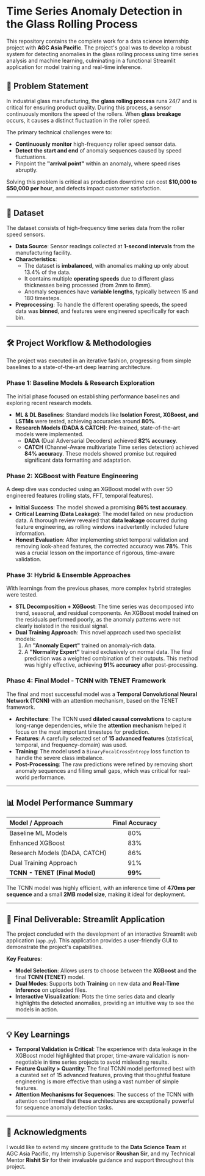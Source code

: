 # Time Series Anomaly Detection in the Glass Rolling Process

This repository contains the complete work for a data science internship project with **AGC Asia Pacific**. The project's goal was to develop a robust system for detecting anomalies in the glass rolling process using time series analysis and machine learning, culminating in a functional Streamlit application for model training and real-time inference.

## 📝 Problem Statement

In industrial glass manufacturing, the **glass rolling process** runs 24/7 and is critical for ensuring product quality. During this process, a sensor continuously monitors the speed of the rollers. When **glass breakage** occurs, it causes a distinct fluctuation in the roller speed.

The primary technical challenges were to:
* **Continuously monitor** high-frequency roller speed sensor data.
* **Detect the start and end** of anomaly sequences caused by speed fluctuations.
* Pinpoint the **"arrival point"** within an anomaly, where speed rises abruptly.

Solving this problem is critical as production downtime can cost **$10,000 to $50,000 per hour**, and defects impact customer satisfaction.

---

## 💾 Dataset

The dataset consists of high-frequency time series data from the roller speed sensors.
* **Data Source**: Sensor readings collected at **1-second intervals** from the manufacturing facility.
* **Characteristics**:
    * The dataset is **imbalanced**, with anomalies making up only about 13.4% of the data.
    * It contains multiple **operating speeds** due to different glass thicknesses being processed (from 2mm to 8mm).
    * Anomaly sequences have **variable lengths**, typically between 15 and 180 timesteps.
* **Preprocessing**: To handle the different operating speeds, the speed data was **binned**, and features were engineered specifically for each bin.

---

## 🛠️ Project Workflow & Methodologies

The project was executed in an iterative fashion, progressing from simple baselines to a state-of-the-art deep learning architecture.

### **Phase 1: Baseline Models & Research Exploration**
The initial phase focused on establishing performance baselines and exploring recent research models.
* **ML & DL Baselines**: Standard models like **Isolation Forest, XGBoost, and LSTMs** were tested, achieving accuracies around **80%**.
* **Research Models (DADA & CATCH)**: Pre-trained, state-of-the-art models were implemented.
    * **DADA** (Dual Adversarial Decoders) achieved **82% accuracy**.
    * **CATCH** (Channel-Aware multivariate Time series detection) achieved **84% accuracy**.
    These models showed promise but required significant data formatting and adaptation.

### **Phase 2: XGBoost with Feature Engineering**
A deep dive was conducted using an XGBoost model with over 50 engineered features (rolling stats, FFT, temporal features).
* **Initial Success**: The model showed a promising **86% test accuracy**.
* **Critical Learning (Data Leakage)**: The model failed on new production data. A thorough review revealed that **data leakage** occurred during feature engineering, as rolling windows inadvertently included future information.
* **Honest Evaluation**: After implementing strict temporal validation and removing look-ahead features, the corrected accuracy was **78%**. This was a crucial lesson on the importance of rigorous, time-aware validation.

### **Phase 3: Hybrid & Ensemble Approaches**
With learnings from the previous phases, more complex hybrid strategies were tested.
* **STL Decomposition + XGBoost**: The time series was decomposed into trend, seasonal, and residual components. An XGBoost model trained on the residuals performed poorly, as the anomaly patterns were not clearly isolated in the residual signal.
* **Dual Training Approach**: This novel approach used two specialist models:
    1.  An **"Anomaly Expert"** trained on anomaly-rich data.
    2.  A **"Normality Expert"** trained exclusively on normal data.
    The final prediction was a weighted combination of their outputs. This method was highly effective, achieving **91% accuracy** after post-processing.

### **Phase 4: Final Model - TCNN with TENET Framework**
The final and most successful model was a **Temporal Convolutional Neural Network (TCNN)** with an attention mechanism, based on the TENET framework.
* **Architecture**: The TCNN used **dilated causal convolutions** to capture long-range dependencies, while the **attention mechanism** helped it focus on the most important timesteps for prediction.
* **Features**: A carefully selected set of **15 advanced features** (statistical, temporal, and frequency-domain) was used.
* **Training**: The model used a `BinaryFocalCrossEntropy` loss function to handle the severe class imbalance.
* **Post-Processing**: The raw predictions were refined by removing short anomaly sequences and filling small gaps, which was critical for real-world performance.

---

## 📊 Model Performance Summary

| Model / Approach | Final Accuracy |
| :--- | :---: |
| Baseline ML Models | 80%  |
| Enhanced XGBoost | 83%  |
| Research Models (DADA, CATCH) | 86%  |
| Dual Training Approach | 91%  |
| **TCNN - TENET (Final Model)** | **99%**  |

The TCNN model was highly efficient, with an inference time of **470ms per sequence** and a small **2MB model size**, making it ideal for deployment.

---

## 🚀 Final Deliverable: Streamlit Application

The project concluded with the development of an interactive Streamlit web application (`app.py`). This application provides a user-friendly GUI to demonstrate the project's capabilities.

**Key Features**:
* **Model Selection**: Allows users to choose between the **XGBoost** and the final **TCNN (TENET)** model.
* **Dual Modes**: Supports both **Training** on new data and **Real-Time Inference** on uploaded files.
* **Interactive Visualization**: Plots the time series data and clearly highlights the detected anomalies, providing an intuitive way to see the models in action.

---

## 💡 Key Learnings

* **Temporal Validation is Critical**: The experience with data leakage in the XGBoost model highlighted that proper, time-aware validation is non-negotiable in time series projects to avoid misleading results.
* **Feature Quality > Quantity**: The final TCNN model performed best with a curated set of 15 advanced features, proving that thoughtful feature engineering is more effective than using a vast number of simple features.
* **Attention Mechanisms for Sequences**: The success of the TCNN with attention confirmed that these architectures are exceptionally powerful for sequence anomaly detection tasks.

---

## 🙏 Acknowledgments

I would like to extend my sincere gratitude to the **Data Science Team** at AGC Asia Pacific, my Internship Supervisor **Roushan Sir**, and my Technical Mentor **Rishit Sir** for their invaluable guidance and support throughout this project.